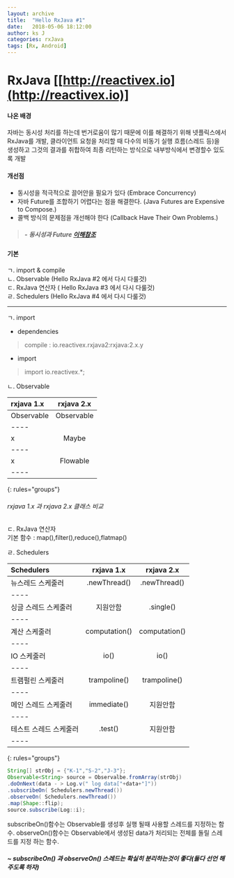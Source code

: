 ```yaml
---
layout: archive
title:  "Hello RxJava #1"
date:   2018-05-06 18:12:00
author: ks J
categories: rxJava
tags: [Rx, Android]
---
```

# RxJava [[http://reactivex.io](http://reactivex.io)]

#### 나온 배경
자바는 동시성 처리를 하는데 번거로움이 많기 때문에 이를 해결하기 위해 넷플릭스에서 RxJava를 개발, 클라이언트 요청을 
처리할 때 다수의 비동기 실행 흐름(스레드 등)을 생성하고 그것의 결과를 취합하여 최종 리턴하는 방식으로 내부방식에서 변경할수 있도록 개발 

#### 개선점
+ 동시성을 적극적으로 끌어안을 필요가 있다 (Embrace Concurrency)
+ 자바 Future를 조합하기 어렵다는 점을 해결한다. (Java Futures are Expensive to Compose.)
+ 콜백 방식의 문제점을 개선해야 한다 (Callback Have Their Own Problems.)

> ##### - 동시성과 Future [이해참조](http://hamait.tistory.com/748)

#### 기본 
ㄱ. import & compile <br/>
ㄴ. Observable (Hello RxJava #2 에서 다시 다룰것) <br/>
ㄷ. RxJava 연산자 ( Hello RxJava #3 에서 다시 다룰것) <br/>
ㄹ. Schedulers (Hello RxJava #4 에서 다시 다룰것)<br/>
<hr/>

ㄱ. import
+ dependencies <br>
 > compile : io.reactivex.rxjava2:rxjava:2.x.y
+ import
 > import io.reactivex.*;

ㄴ. Observable

| rxjava 1.x | rxjava 2.x| 
|:--------|:-------:|
| Observable  | Observable  | 
|----
|  x  | Maybe  | 
|----
|  x  | Flowable  | 
|----
{: rules="groups"}

###### rxjava 1.x 과 rxjava 2.x 클래스 비교


ㄷ. RxJava 연산자 <br/>
 기본 함수 : map(),filter(),reduce(),flatmap()
 

ㄹ. Schedulers 

| Schedulers |rxjava 1.x | rxjava 2.x| 
|:--------|:-------:|:-------:|
| 뉴스레드 스케줄러  | .newThread()  |.newThread() |
|----
| 싱글 스레드 스케줄러  | 지원안함  | .single()|
|----
| 계산 스케줄러   | computation()  |computation()  |
|----
|  IO 스케줄러  | io()  |io() |
|----
|  트램펄린 스케줄러  | trampoline()  | trampoline()|
|----
|  메인 스레드 스케줄러  | immediate()  | 지원안함 |
|----
|  테스트 스레드 스케줄러  | .test()  | 지원안함 |
|----
{: rules="groups"}

~~~ java
String[] strObj = {"K-1","S-2","J-3"};
Observable<String> source = Observalbe.fromArray(strObj)
.doOnNext(data - > Log.v(" log data["+data+"]"))
.subscribeOn( Schedulers.newThread())
.observeOn( Schedulers.newThread())
.map(Shape::flip);
source.subscribe(Log::i);

~~~
subscribeOn()함수는 Observable를 생성후 실행 될때 사용할 스레드를 지정하는 함수.
observeOn()함수는 Observable에서 생성된 data가 처리되는 전체를 돌릴 스레드를 지정 하는 함수.
##### ~ subscribeOn() 과 observeOn() 스레드는 확실히 분리하는것이 좋다(둘다 선언 해주도록 하자)